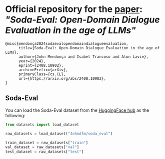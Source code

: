 # Official repository for the [paper](https://arxiv.org/abs/2407.11660): *"Soda-Eval: Open-Domain Dialogue Evaluation in the age of LLMs"*

```
@misc{mendonça2024sodaevalopendomaindialogueevaluation,
      title={Soda-Eval: Open-Domain Dialogue Evaluation in the age of LLMs}, 
      author={John Mendonça and Isabel Trancoso and Alon Lavie},
      year={2024},
      eprint={2408.10902},
      archivePrefix={arXiv},
      primaryClass={cs.CL},
      url={https://arxiv.org/abs/2408.10902}, 
}
```

## Soda-Eval

You can load the Soda-Eval dataset from the [HuggingFace hub](https://huggingface.co/datasets/Johndfm/soda_eval) as the following:

```python
from datasets import load_dataset

raw_datasets = load_dataset("Johndfm/soda_eval")

train_dataset = raw_datasets["train"]
val_dataset = raw_datasets["val"]
test_dataset = raw_datasets["test"]
```
